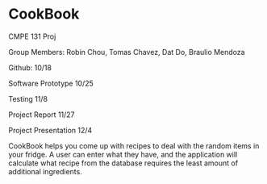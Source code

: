 # CookBook
CMPE 131 Proj

Group Members: Robin Chou, Tomas Chavez, Dat Do, Braulio Mendoza

Github: 10/18

Software Prototype 10/25

Testing 11/8

Project Report 11/27

Project Presentation 12/4

CookBook helps you come up with recipes to deal with the random items in your fridge. A user can enter what they have, and the application will calculate what recipe from the database requires the least amount of additional ingredients.
